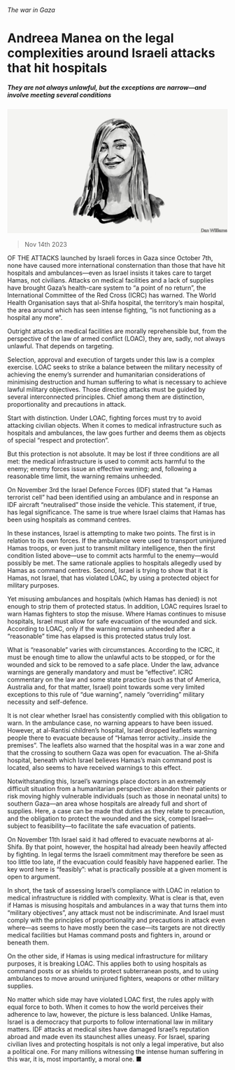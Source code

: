 ###### The war in Gaza

# Andreea Manea on the legal complexities around Israeli attacks that hit hospitals 

##### They are not always unlawful, but the exceptions are narrow—and involve meeting several conditions 

![image](images/20231118_BID001.jpg) 

> Nov 14th 2023 

OF THE ATTACKS launched by Israeli forces in Gaza since October 7th, none have caused more international consternation than those that have hit hospitals and ambulances—even as Israel insists it takes care to target Hamas, not civilians. Attacks on medical facilities and a lack of supplies have brought Gaza’s health-care system to “a point of no return”, the International Committee of the Red Cross (ICRC) has warned. The World Health Organisation says that al-Shifa hospital, the territory’s main hospital, the area around which has seen intense fighting, “is not functioning as a hospital any more”.

Outright attacks on medical facilities are morally reprehensible but, from the perspective of the law of armed conflict (LOAC), they are, sadly, not always unlawful. That depends on targeting. 

Selection, approval and execution of targets under this law is a complex exercise. LOAC seeks to strike a balance between the military necessity of achieving the enemy’s surrender and humanitarian considerations of minimising destruction and human suffering to what is necessary to achieve lawful military objectives. Those directing attacks must be guided by several interconnected principles. Chief among them are distinction, proportionality and precautions in attack.

Start with distinction. Under LOAC, fighting forces must try to avoid attacking civilian objects. When it comes to medical infrastructure such as hospitals and ambulances, the law goes further and deems them as objects of special “respect and protection”.

But this protection is not absolute. It may be lost if three conditions are all met: the medical infrastructure is used to commit acts harmful to the enemy; enemy forces issue an effective warning; and, following a reasonable time limit, the warning remains unheeded.

On November 3rd the Israel Defence Forces (IDF) stated that “a Hamas terrorist cell” had been identified using an ambulance and in response an IDF aircraft “neutralised” those inside the vehicle. This statement, if true, has legal significance. The same is true where Israel claims that Hamas has been using hospitals as command centres. 

In these instances, Israel is attempting to make two points. The first is in relation to its own forces. If the ambulance were used to transport uninjured Hamas troops, or even just to transmit military intelligence, then the first condition listed above—use to commit acts harmful to the enemy—would possibly be met. The same rationale applies to hospitals allegedly used by Hamas as command centres. Second, Israel is trying to show that it is Hamas, not Israel, that has violated LOAC, by using a protected object for military purposes.

Yet misusing ambulances and hospitals (which Hamas has denied) is not enough to strip them of protected status. In addition, LOAC requires Israel to warn Hamas fighters to stop the misuse. Where Hamas continues to misuse hospitals, Israel must allow for safe evacuation of the wounded and sick. According to LOAC, only if the warning remains unheeded after a “reasonable” time has elapsed is this protected status truly lost. 

What is “reasonable” varies with circumstances. According to the ICRC, it must be enough time to allow the unlawful acts to be stopped, or for the wounded and sick to be removed to a safe place. Under the law, advance warnings are generally mandatory and must be “effective”. ICRC commentary on the law and some state practice (such as that of America, Australia and, for that matter, Israel) point towards some very limited exceptions to this rule of “due warning”, namely “overriding” military necessity and self-defence.

It is not clear whether Israel has consistently complied with this obligation to warn. In the ambulance case, no warning appears to have been issued. However, at al-Rantisi children’s hospital, Israel dropped leaflets warning people there to evacuate because of “Hamas terror activity…inside the premises”. The leaflets also warned that the hospital was in a war zone and that the crossing to southern Gaza was open for evacuation. The al-Shifa hospital, beneath which Israel believes Hamas’s main command post is located, also seems to have received warnings to this effect. 

Notwithstanding this, Israel’s warnings place doctors in an extremely difficult situation from a humanitarian perspective: abandon their patients or risk moving highly vulnerable individuals (such as those in neonatal units) to southern Gaza—an area whose hospitals are already full and short of supplies. Here, a case can be made that duties as they relate to precaution, and the obligation to protect the wounded and the sick, compel Israel—subject to feasibility—to facilitate the safe evacuation of patients. 

On November 11th Israel said it had offered to evacuate newborns at al-Shifa. By that point, however, the hospital had already been heavily affected by fighting. In legal terms the Israeli commitment may therefore be seen as too little too late, if the evacuation could feasibly have happened earlier. The key word here is “feasibly”: what is practically possible at a given moment is open to argument.

In short, the task of assessing Israel’s compliance with LOAC in relation to medical infrastructure is riddled with complexity. What is clear is that, even if Hamas is misusing hospitals and ambulances in a way that turns them into “military objectives”, any attack must not be indiscriminate. And Israel must comply with the principles of proportionality and precautions in attack even where—as seems to have mostly been the case—its targets are not directly medical facilities but Hamas command posts and fighters in, around or beneath them.

On the other side, if Hamas is using medical infrastructure for military purposes, it is breaking LOAC. This applies both to using hospitals as command posts or as shields to protect subterranean posts, and to using ambulances to move around uninjured fighters, weapons or other military supplies.

No matter which side may have violated LOAC first, the rules apply with equal force to both. When it comes to how the world perceives their adherence to law, however, the picture is less balanced. Unlike Hamas, Israel is a democracy that purports to follow international law in military matters. IDF attacks at medical sites have damaged Israel’s reputation abroad and made even its staunchest allies uneasy. For Israel, sparing civilian lives and protecting hospitals is not only a legal imperative, but also a political one. For many millions witnessing the intense human suffering in this war, it is, most importantly, a moral one. ■


